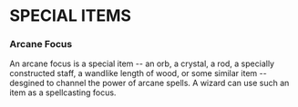 # SPECIAL ITEMS

### Arcane Focus
An arcane focus is a special item -- an orb, a crystal, a rod, a specially constructed staff, a wandlike length of wood, or some similar item -- desgined to channel the power of arcane spells. A wizard can use such an item as a spellcasting focus.
